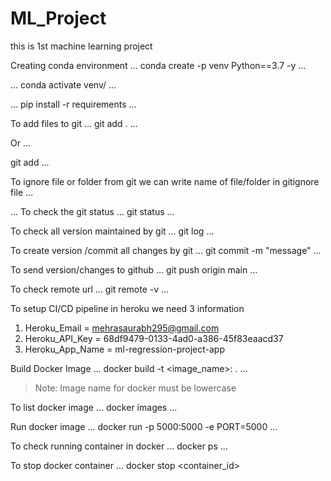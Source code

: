 # ML_Project
this is 1st machine learning project

Creating conda environment
...
conda create -p venv Python==3.7 -y
...

...
conda activate venv/
...

...
pip install -r requirements
...

To add files to git
...
git add .
...

Or
...

git add <file name>
...


To ignore file or folder from git we can write name of file/folder in gitignore file
...


...
To check the git status
...
git status
...


To check all version maintained by git
...
git log
...

To create version /commit all changes by git
...
git commit -m "message"
...

To send version/changes to github
...
git push origin main
...

To check remote url
...
git remote -v
...

To setup CI/CD pipeline in heroku we need 3 information
1. Heroku_Email = mehrasaurabh295@gmail.com
2. Heroku_API_Key = 68df9479-0133-4ad0-a386-45f83eaacd37
3. Heroku_App_Name = ml-regression-project-app

Build Docker Image
...
docker build -t <image_name>:<tagname> .
...
>Note: Image name for docker must be lowercase


To list docker image
...
docker images
...

Run docker image
...
docker run -p 5000:5000 -e PORT=5000 
...

To check running container in docker
...
docker ps
...

To stop docker container
...
docker stop <container_id>